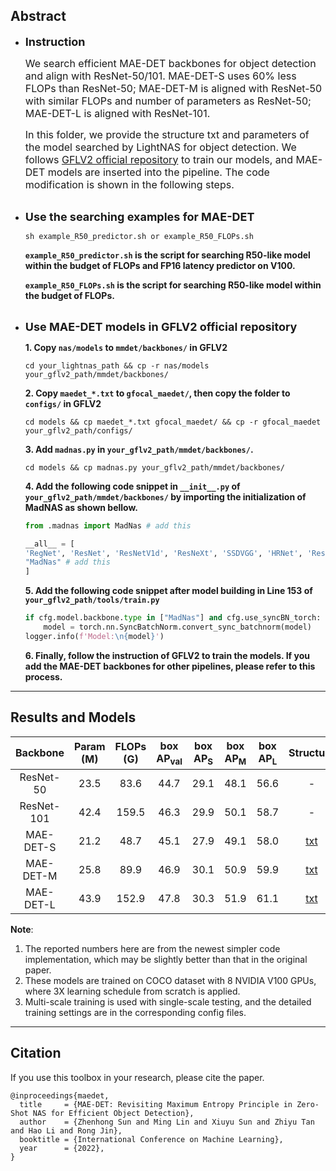 ## Abstract

* **<font size=4>Instruction</font>**

    <font size=3>We search efficient MAE-DET backbones for object detection and align with ResNet-50/101. MAE-DET-S uses 60% less FLOPs than ResNet-50; MAE-DET-M is aligned with ResNet-50 with similar FLOPs and number of parameters as ResNet-50; MAE-DET-L is aligned with ResNet-101.   <br/>

    In this folder, we provide the structure txt and parameters of the model searched by LightNAS for object detection. We follows [GFLV2 official repository](https://github.com/implus/GFocalV2) to train our models, and MAE-DET models are inserted into the pipeline. The code modification is shown in the following steps.</font>  <br/><br/>


* **<font size=4>Use the searching examples for MAE-DET</font>**
    ```shell
    sh example_R50_predictor.sh or example_R50_FLOPs.sh
    ```  
    **`example_R50_predictor.sh` is the script for searching R50-like  model within the budget of FLOPs and FP16 latency predictor on V100.**

    **`example_R50_FLOPs.sh` is the script for searching R50-like  model within the budget of FLOPs.**  <br/><br/>

* **<font size=4>Use MAE-DET models in GFLV2 official repository</font>**

    **1. Copy `nas/models` to `mmdet/backbones/` in GFLV2** 
    ```shell
    cd your_lightnas_path && cp -r nas/models your_gflv2_path/mmdet/backbones/
    ```

    **2. Copy `maedet_*.txt` to `gfocal_maedet/`, then copy the folder to `configs/`  in GFLV2** 
    ```shell
    cd models && cp maedet_*.txt gfocal_maedet/ && cp -r gfocal_maedet your_gflv2_path/configs/
    ```
    **3. Add `madnas.py` in `your_gflv2_path/mmdet/backbones/`.** 
    ```shell
    cd models && cp madnas.py your_gflv2_path/mmdet/backbones/
    ```
    **4. Add the following code snippet in `__init__.py` of `your_gflv2_path/mmdet/backbones/` by importing the initialization of MadNAS as shown bellow.** 
    ```python
    from .madnas import MadNas # add this

    __all__ = [
    'RegNet', 'ResNet', 'ResNetV1d', 'ResNeXt', 'SSDVGG', 'HRNet', 'Res2Net','HourglassNet', 'DetectoRS_ResNet', 'DetectoRS_ResNeXt', 'Darknet', 
    "MadNas" # add this
    ]
    ```
    **5. Add the following code snippet after model building in Line 153 of `your_gflv2_path/tools/train.py`** 
    ```python
    if cfg.model.backbone.type in ["MadNas"] and cfg.use_syncBN_torch:
        model = torch.nn.SyncBatchNorm.convert_sync_batchnorm(model)
    logger.info(f'Model:\n{model}')
    ```
    **6. Finally, follow the instruction of GFLV2 to train the models. If you add the MAE-DET backbones for other pipelines, please refer to this process.** 
***

## Results and Models

| Backbone | Param (M) | FLOPs (G) |   box AP<sub>val</sub> |   box AP<sub>S</sub> |   box AP<sub>M</sub>  |   box AP<sub>L</sub> | Structure | Download |
|:---------:|:---------:|:---------:|:-------:|:-------:|:-------:|:-------:|:--------:|:------:|
| ResNet-50 | 23.5 |    83.6    |  44.7 | 29.1 | 48.1 | 56.6  | - | - |
| ResNet-101| 42.4 |   159.5    |  46.3 | 29.9 | 50.1 | 58.7  | - | - |
| MAE-DET-S | 21.2 |    48.7    |  45.1 | 27.9 | 49.1 | 58.0  | [txt](models/maedet_s.txt)       |[model](https://idstcv.oss-cn-zhangjiakou.aliyuncs.com/LightNAS/detection/maedet-s/latest.pth) |
| MAE-DET-M | 25.8 |    89.9    |  46.9 | 30.1 | 50.9 | 59.9  | [txt](models/maedet_m.txt)       |[model](https://idstcv.oss-cn-zhangjiakou.aliyuncs.com/LightNAS/detection/maedet-m/latest.pth) |
| MAE-DET-L | 43.9 |    152.9   |  47.8 | 30.3 | 51.9 | 61.1  | [txt](models/maedet_l.txt)      |[model](https://idstcv.oss-cn-zhangjiakou.aliyuncs.com/LightNAS/detection/maedet-l/latest.pth) |


**Note**:

1. The reported numbers here are from the newest simpler code implementation, which may be slightly better than that in the original paper.
2. These models are trained on COCO dataset with 8 NVIDIA V100 GPUs, where 3X learning schedule from scratch is applied.
3. Multi-scale training is used with single-scale testing, and the detailed training settings are in the corresponding config files.

***
## Citation

If you use this toolbox in your research, please cite the paper.

```
@inproceedings{maedet,
  title     = {MAE-DET: Revisiting Maximum Entropy Principle in Zero-Shot NAS for Efficient Object Detection},
  author    = {Zhenhong Sun and Ming Lin and Xiuyu Sun and Zhiyu Tan and Hao Li and Rong Jin},
  booktitle = {International Conference on Machine Learning},
  year      = {2022},
}
```
